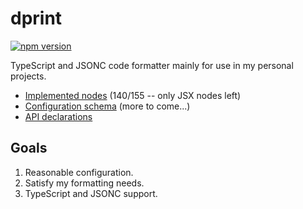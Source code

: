 # dprint

[![npm version](https://badge.fury.io/js/dprint.svg)](https://badge.fury.io/js/dprint)

TypeScript and JSONC code formatter mainly for use in my personal projects.

* [Implemented nodes](implemented-nodes.md) (140/155 -- only JSX nodes left)
* [Configuration schema](schema/dprint.schema.json) (more to come...)
* [API declarations](lib/dprint.d.ts)

## Goals

1. Reasonable configuration.
2. Satisfy my formatting needs.
3. TypeScript and JSONC support.
